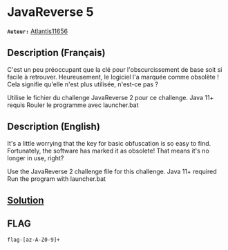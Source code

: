 # JavaReverse 5
**`Auteur:`** [Atlantis11656](https://github.com/MassinissaDjellouli)

## Description (Français)
C'est un peu préoccupant que la clé pour l'obscurcissement de base soit si facile à retrouver. Heureusement, le logiciel l'a marquée comme obsolète ! Cela signifie qu'elle n'est plus utilisée, n'est-ce pas ?

Utilise le fichier du challenge JavaReverse 2 pour ce challenge.
Java 11+ requis
Rouler le programme avec launcher.bat
## Description (English)
It's a little worrying that the key for basic obfuscation is so easy to find. Fortunately, the software has marked it as obsolete! That means it's no longer in use, right?

Use the JavaReverse 2 challenge file for this challenge.
Java 11+ required
Run the program with launcher.bat
## [Solution](./Solution/WRITEUP.MD)
## FLAG
`flag-[az-A-Z0-9]+`
